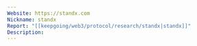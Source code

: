 ```yaml
---
Website: https://standx.com
Nickname: standx
Report: "[[keepgoing/web3/protocol/research/standx|standx]]"
Description:
---
```

